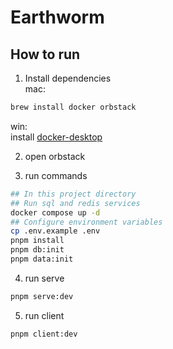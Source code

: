 # Earthworm

## How to run


1. Install dependencies  
mac:   
```bash
brew install docker orbstack
```

win:  
install [docker-desktop](https://www.docker.com/products/docker-desktop/)

2. open orbstack

3. run commands
```bash
## In this project directory
## Run sql and redis services
docker compose up -d
## Configure environment variables 
cp .env.example .env
pnpm install
pnpm db:init
pnpm data:init
```
4. run serve
```bash
pnpm serve:dev
```
5. run client
```bash
pnpm client:dev
```